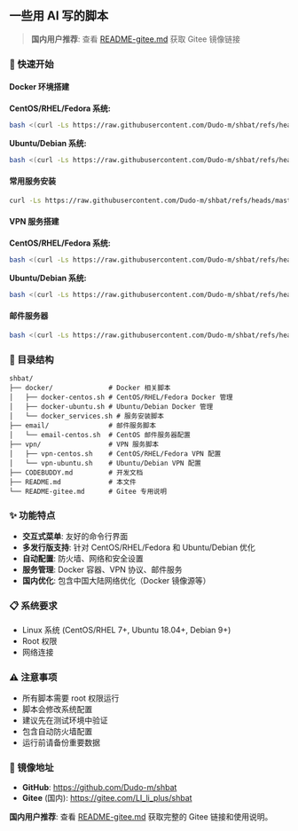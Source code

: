 ## 一些用 AI 写的脚本

> **国内用户推荐**: 查看 [README-gitee.md](README-gitee.md) 获取 Gitee 镜像链接

### 🚀 快速开始

#### Docker 环境搭建

**CentOS/RHEL/Fedora 系统:**
```bash
bash <(curl -Ls https://raw.githubusercontent.com/Dudo-m/shbat/refs/heads/master/docker/docker-centos.sh)
```

**Ubuntu/Debian 系统:**
```bash
bash <(curl -Ls https://raw.githubusercontent.com/Dudo-m/shbat/refs/heads/master/docker/docker-ubuntu.sh)
```

#### 常用服务安装
```bash
curl -Ls https://raw.githubusercontent.com/Dudo-m/shbat/refs/heads/master/docker/docker_services.sh | bash
```

#### VPN 服务搭建

**CentOS/RHEL/Fedora 系统:**
```bash
bash <(curl -Ls https://raw.githubusercontent.com/Dudo-m/shbat/refs/heads/master/vpn/vpn-centos.sh)
```

**Ubuntu/Debian 系统:**
```bash
bash <(curl -Ls https://raw.githubusercontent.com/Dudo-m/shbat/refs/heads/master/vpn/vpn-ubuntu.sh)
```

#### 邮件服务器
```bash
bash <(curl -Ls https://raw.githubusercontent.com/Dudo-m/shbat/refs/heads/master/email/email-centos.sh)
```

### 📁 目录结构

```
shbat/
├── docker/              # Docker 相关脚本
│   ├── docker-centos.sh # CentOS/RHEL/Fedora Docker 管理
│   ├── docker-ubuntu.sh # Ubuntu/Debian Docker 管理
│   └── docker_services.sh # 服务安装脚本
├── email/               # 邮件服务脚本
│   └── email-centos.sh  # CentOS 邮件服务器配置
├── vpn/                 # VPN 服务脚本
│   ├── vpn-centos.sh    # CentOS/RHEL/Fedora VPN 配置
│   └── vpn-ubuntu.sh    # Ubuntu/Debian VPN 配置
├── CODEBUDDY.md         # 开发文档
├── README.md            # 本文件
└── README-gitee.md      # Gitee 专用说明
```

### ✨ 功能特点

- **交互式菜单**: 友好的命令行界面
- **多发行版支持**: 针对 CentOS/RHEL/Fedora 和 Ubuntu/Debian 优化
- **自动配置**: 防火墙、网络和安全设置
- **服务管理**: Docker 容器、VPN 协议、邮件服务
- **国内优化**: 包含中国大陆网络优化（Docker 镜像源等）

### 📋 系统要求

- Linux 系统 (CentOS/RHEL 7+, Ubuntu 18.04+, Debian 9+)
- Root 权限
- 网络连接

### ⚠️ 注意事项

- 所有脚本需要 root 权限运行
- 脚本会修改系统配置
- 建议先在测试环境中验证
- 包含自动防火墙配置
- 运行前请备份重要数据

### 🔗 镜像地址

- **GitHub**: https://github.com/Dudo-m/shbat
- **Gitee** (国内): https://gitee.com/LI_li_plus/shbat

**国内用户推荐**: 查看 [README-gitee.md](README-gitee.md) 获取完整的 Gitee 链接和使用说明。